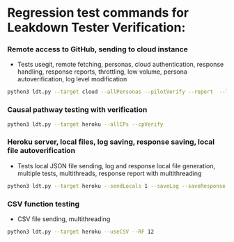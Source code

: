 # Regression test commands for Leakdown Tester Verification:
### Remote access to GitHub, sending to cloud instance
- Tests usegit, remote fetching, personas, cloud authentication, response handling, response reports, throttling, low volume, persona autoverification, log level modification
```zsh
python3 ldt.py --target cloud --allPersonas --pilotVerify --report  --loglvl trace
```
### Causal pathway testing with verification
```zsh
python3 ldt.py --target heroku --allCPs --cpVerify
```
### Heroku server, local files, log saving, response saving, local file autoverification
- Tests local JSON file sending, log and response local file generation, multiple tests, multithreads, response report with multithreading
```zsh
python3 ldt.py --target heroku --sendLocals 1 --saveLog --saveResponse --tests 2 --threads 2 --report
```

### CSV function testing
- CSV file sending, multithreading
```zsh
python3 ldt.py --target heroku --useCSV --RF 12
```